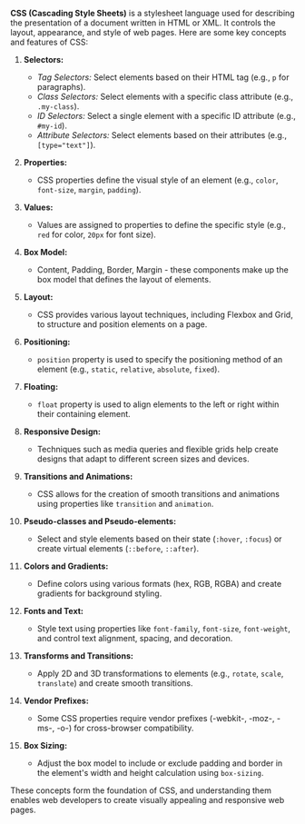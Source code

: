 **CSS (Cascading Style Sheets)** is a stylesheet language used for describing the presentation of a document written in HTML or XML. It controls the layout, appearance, and style of web pages. Here are some key concepts and features of CSS:

1. **Selectors:**
   - *Tag Selectors:* Select elements based on their HTML tag (e.g., `p` for paragraphs).
   - *Class Selectors:* Select elements with a specific class attribute (e.g., `.my-class`).
   - *ID Selectors:* Select a single element with a specific ID attribute (e.g., `#my-id`).
   - *Attribute Selectors:* Select elements based on their attributes (e.g., `[type="text"]`).

2. **Properties:**
   - CSS properties define the visual style of an element (e.g., `color`, `font-size`, `margin`, `padding`).

3. **Values:**
   - Values are assigned to properties to define the specific style (e.g., `red` for color, `20px` for font size).

4. **Box Model:**
   - Content, Padding, Border, Margin - these components make up the box model that defines the layout of elements.

5. **Layout:**
   - CSS provides various layout techniques, including Flexbox and Grid, to structure and position elements on a page.

6. **Positioning:**
   - `position` property is used to specify the positioning method of an element (e.g., `static`, `relative`, `absolute`, `fixed`).

7. **Floating:**
   - `float` property is used to align elements to the left or right within their containing element.

8. **Responsive Design:**
   - Techniques such as media queries and flexible grids help create designs that adapt to different screen sizes and devices.

9. **Transitions and Animations:**
   - CSS allows for the creation of smooth transitions and animations using properties like `transition` and `animation`.

10. **Pseudo-classes and Pseudo-elements:**
    - Select and style elements based on their state (`:hover`, `:focus`) or create virtual elements (`::before`, `::after`).

11. **Colors and Gradients:**
    - Define colors using various formats (hex, RGB, RGBA) and create gradients for background styling.

12. **Fonts and Text:**
    - Style text using properties like `font-family`, `font-size`, `font-weight`, and control text alignment, spacing, and decoration.

13. **Transforms and Transitions:**
    - Apply 2D and 3D transformations to elements (e.g., `rotate`, `scale`, `translate`) and create smooth transitions.

14. **Vendor Prefixes:**
    - Some CSS properties require vendor prefixes (-webkit-, -moz-, -ms-, -o-) for cross-browser compatibility.

15. **Box Sizing:**
    - Adjust the box model to include or exclude padding and border in the element's width and height calculation using `box-sizing`.

These concepts form the foundation of CSS, and understanding them enables web developers to create visually appealing and responsive web pages.
